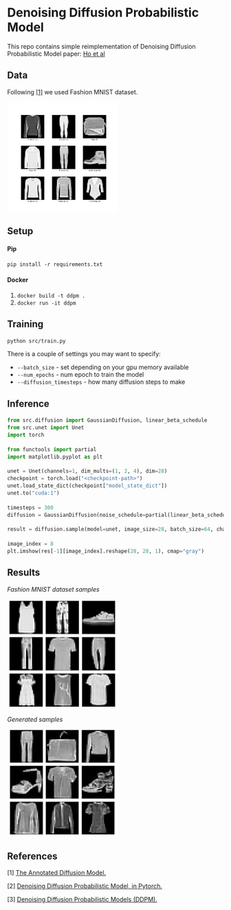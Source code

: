 # Denoising Diffusion Probabilistic Model
This repo contains simple reimplementation of Denoising Diffusion Probabilistic Model paper: [Ho et al](https://arxiv.org/abs/2006.11239)

## Data
Following [[1]](#1) we used Fashion MNIST dataset.

<img src="./assets/fashion_mnist-3.0.1.png" width="256"/>

## Setup
#### Pip
`pip install -r requirements.txt`
#### Docker
1. `docker build -t ddpm .`
2. `docker run -it ddpm`

## Training
`python src/train.py`

There is a couple of settings you may want to specify:
- `--batch_size` - set depending on your gpu memory available
- `--num_epochs` - num epoch to train the model
- `--diffusion_timesteps` - how many diffusion steps to make

## Inference
```python
from src.diffusion import GaussianDiffusion, linear_beta_schedule
from src.unet import Unet
import torch

from functools import partial
import matplotlib.pyplot as plt

unet = Unet(channels=1, dim_mults=(1, 2, 4), dim=28)
checkpoint = torch.load("<checkpoint-path>")
unet.load_state_dict(checkpoint["model_state_dict"])
unet.to("cuda:1")

timesteps = 300
diffusion = GaussianDiffusion(noise_schedule=partial(linear_beta_schedule), timesteps=timesteps)

result = diffusion.sample(model=unet, image_size=28, batch_size=64, channels=1)

image_index = 8
plt.imshow(res[-1][image_index].reshape(28, 28, 1), cmap="gray")
```

## Results

<p><em>Fashion MNIST dataset samples</em></p>
<p>
    <img src="./assets/gt_images.png" width="256">
</p>
<p><em>Generated samples</em></p>
<p>
<img src="./assets/generated_images.png" width="256"/>
</p>

## References
<a id="1">[1]</a>
[The Annotated Diffusion Model.](https://huggingface.co/blog/annotated-diffusion)

<a id="2">[2]</a>
[Denoising Diffusion Probabilistic Model, in Pytorch.](https://github.com/lucidrains/denoising-diffusion-pytorch/tree/main)

<a id="3">[3]</a>
[Denoising Diffusion Probabilistic Models (DDPM).](https://nn.labml.ai/diffusion/ddpm/index.html)
